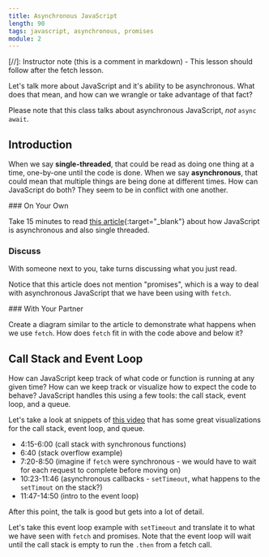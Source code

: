 ```yaml
---
title: Asynchronous JavaScript
length: 90
tags: javascript, asynchronous, promises
module: 2
---
```


[//]: Instructor note (this is a comment in markdown) - This lesson should follow after the fetch lesson.


Let's talk more about JavaScript and it's ability to be asynchronous. What does that mean, and how can we wrangle or take advantage of that fact?

Please note that this class talks about asynchronous JavaScript, _not_ `async await`.

## Introduction

When we say **single-threaded**, that could be read as doing one thing at a time, one-by-one until the code is done. When we say **asynchronous**, that could mean that multiple things are being done at different times. How can JavaScript do both? They seem to be in conflict with one another.

<section class="call-to-action">
### On Your Own

Take 15 minutes to read [this article](https://www.sohamkamani.com/blog/2016/03/14/wrapping-your-head-around-async-programming/){:target="_blank"} about how JavaScript is asynchronous and also single threaded.

### Discuss

With someone next to you, take turns discussing what you just read.
</section>

Notice that this article does not mention "promises", which is a way to deal with asynchronous JavaScript that we have been using with `fetch`.

<section class="call-to-action">
### With Your Partner

Create a diagram similar to the article to demonstrate what happens when we use `fetch`. How does `fetch` fit in with the code above and below it?
</section>


## Call Stack and Event Loop

How can JavaScript keep track of what code or function is running at any given time? How can we keep track or visualize how to expect the code to behave? JavaScript handles this using a few tools: the call stack, event loop, and a queue.

Let's take a look at snippets of [this video](https://www.youtube.com/watch?v=8aGhZQkoFbQ) that has some great visualizations for the call stack, event loop, and queue.

* 4:15-6:00 (call stack with synchronous functions)
* 6:40 (stack overflow example)
* 7:20-8:50 (imagine if `fetch` were synchronous - we would have to wait for each request to complete before moving on)
* 10:23-11:46 (asynchronous callbacks - `setTimeout`, what happens to the `setTimout` on the stack?)
* 11:47-14:50 (intro to the event loop)

After this point, the talk is good but gets into a lot of detail.

Let's take this event loop example with `setTimeout` and translate it to what we have seen with `fetch` and promises. Note that the event loop will wait until the call stack is empty to run the `.then` from a fetch call.

